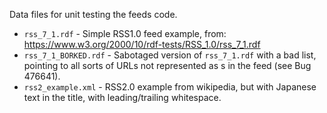 Data files for unit testing the feeds code.

- `rss_7_1.rdf`        - Simple RSS1.0 feed example, from:
                         https://www.w3.org/2000/10/rdf-tests/RSS_1.0/rss_7_1.rdf
- `rss_7_1_BORKED.rdf` - Sabotaged version of `rss_7_1.rdf` with a bad
                         <items> list, pointing to all sorts of URLs not
                         represented as <item>s in the feed (see Bug 476641).
- `rss2_example.xml`   - RSS2.0 example from wikipedia, but with
                         Japanese text in the title, with leading/trailing
                         whitespace.

